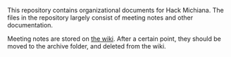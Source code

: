 This repository contains organizational documents for Hack Michiana. The files in the repository largely consist of meeting notes and other documentation.

Meeting notes are stored on [the wiki](https://github.com/HackMichiana/Organization/wiki). After a certain point, they should be moved to the archive folder, and deleted from the wiki.